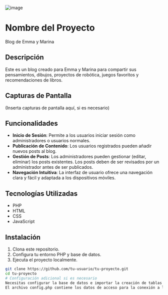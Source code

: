 ![image](https://github.com/leticr86/blog/assets/129956311/e76e1a48-68da-44ce-a395-4885b20bedbe)

# Nombre del Proyecto

Blog de Emma y Marina

## Descripción

Este es un blog creado para Emma y Marina para compartir sus pensamientos, dibujos, proyectos de robótica, juegos favoritos y recomendaciones de libros.

## Capturas de Pantalla

(Inserta capturas de pantalla aquí, si es necesario)

## Funcionalidades

- **Inicio de Sesión**: Permite a los usuarios iniciar sesión como administradores o usuarios normales.
- **Publicación de Contenido**: Los usuarios registrados pueden añadir nuevos posts al blog.
- **Gestión de Posts**: Los administradores pueden gestionar (editar, eliminar) los posts existentes. Los posts deben de ser revisados por un administrador antes de ser publicados.
- **Navegación Intuitiva**: La interfaz de usuario ofrece una navegación clara y fácil y adaptada a los dispositivos móviles.

## Tecnologías Utilizadas

- PHP
- HTML
- CSS
- JavaScript

## Instalación

1. Clona este repositorio.
2. Configura tu entorno PHP y base de datos.
3. Ejecuta el proyecto localmente.

```bash
git clone https://github.com/tu-usuario/tu-proyecto.git
cd tu-proyecto
# Configuración adicional si es necesario
Necesitas configurar la base de datos e importar la creación de tablas con el archivo SQL del proyecto.
El archivo config.php contiene los datos de acceso para la conexión a la base de datos.
